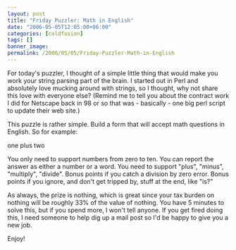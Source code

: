 ```yaml
---
layout: post
title: "Friday Puzzler: Math in English"
date: "2006-05-05T12:05:00+06:00"
categories: [coldfusion]
tags: []
banner_image: 
permalink: /2006/05/05/Friday-Puzzler-Math-in-English
---
```


For today's puzzler, I thought of a simple little thing that would make you work your string parsing part of the brain. I started out in Perl and absolutely love mucking around with strings, so I thought, why not share this love with everyone else? (Remind me to tell you about the contract work I did for Netscape back in 98 or so that was - basically - one big perl script to update their web site.)

This puzzle is rather simple. Build a form that will accept math questions in English. So for example:

one plus two

You only need to support numbers from zero to ten. You can report the answer as either a number or a word. You need to support "plus", "minus", "multiply", "divide". Bonus points if you catch a division by zero error. Bonus points if you ignore, and don't get tripped by, stuff at the end, like "is?"

As always, the prize is nothing, which is great since your tax burden on nothing will be roughly 33% of the value of nothing. You have 5 minutes to solve this, but if you spend more, I won't tell anyone. If you get fired doing this, I need someone to help dig up a mail post so I'd be happy to give you a new job. 

Enjoy!